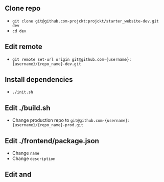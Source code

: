 ## Clone repo

- `git clone git@github.com-projckt:projckt/starter_website-dev.git dev`
- `cd dev`

## Edit remote

- `git remote set-url origin git@github.com-{username}:{username}/{repo_name}-dev.git`

## Install dependencies

- `./init.sh`

## Edit ./build.sh

- Change production repo to `git@github.com-{username}:{username}/{repo_name}-prod.git`

## Edit ./frontend/package.json

- Change `name`
- Change `description`

## Edit <meta> and <title>

- Change `<meta name="description">` in ./frontend/src/layouts/Layout.astro
- Change `title` prop of `Layout` in pages accordingly

## Edit ./server/package.json

- Change `name`
- Change `description`

## Edit ./server/index.ts

- Change server `PORT`
